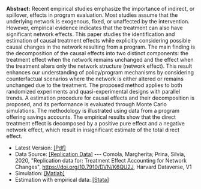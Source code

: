 **Abstract:** Recent empirical studies emphasize the importance of indirect, or spillover, effects in program evaluation. Most studies assume that the underlying network is exogenous, fixed, or unaffected by the intervention. However, empirical evidence indicates that the treatment can also have significant network effects. This paper studies the identification and estimation of causal treatment effects while explicitly considering possible causal changes in the network resulting from a program. The main finding is the decomposition of the causal effects into two distinct components: the treatment effect when the network remains unchanged and the effect when the treatment alters only the network structure (network effect). This result enhances our understanding of policy/program mechanisms by considering counterfactual scenarios where the network is either altered or remains unchanged due to the treatment. The proposed method applies to both randomized experiments and quasi-experimental designs with parallel trends. A estimation procedure for causal effects and their decomposition is proposed, and its performance is evaluated through Monte Carlo simulations. The methodology is illustrated using data from a program offering savings accounts. The empirical results show that the direct treatment effect is decomposed by a positive pure effect and a negative network effect, which result in insignificant estimate of the total direct effect.

* Latest Version: [[Pdf]](/assets/docs/JMP.pdf)
* Data Source: [[Replication Data]](https://dataverse.harvard.edu/dataset.xhtml?persistentId=doi:10.7910/DVN/K6QU2J)
--- Comola, Margherita; Prina, Silvia, 2020, "Replication data for: Treatment Effect Accounting for Network Changes", https://doi.org/10.7910/DVN/K6QU2J, Harvard Dataverse, V1
* Simulation: [[Matlab]](https://github.com/SiwonRyu/TENC_Simulation)
* Estimation with empirical data: [[Stata]](https://github.com/SiwonRyu/TENC_Estimation)